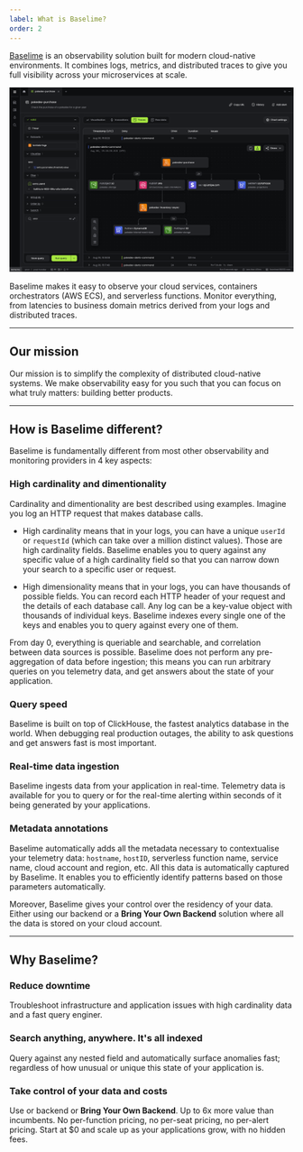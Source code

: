 ```yaml
---
label: What is Baselime?
order: 2
---
```


[Baselime](https://baselime.io) is an observability solution built for modern cloud-native environments. It combines logs, metrics, and distributed traces to give you full visibility across your microservices at scale.

![Baselime Console](./assets/images/illustrations/diagrams.png)

Baselime makes it easy to observe your cloud services, containers orchestrators (AWS ECS), and serverless functions. Monitor everything, from latencies to business domain metrics derived from your logs and distributed traces. 


---

## Our mission

Our mission is to simplify the complexity of distributed cloud-native systems. We make observability easy for you such that you can focus on what truly matters: building better products.

---

## How is Baselime different?

Baselime is fundamentally different from most other observability and monitoring providers in 4 key aspects:

### High cardinality and dimentionality

Cardinality and dimentionality are best described using examples. Imagine you log an HTTP request that makes database calls.

- High cardinality means that in your logs, you can have a unique `userId` or `requestId` (which can take over a million distinct values). Those are high cardinality fields. Baselime enables you to query against any specific value of a high cardinality field so that you can narrow down your search to a specific user or request.

- High dimensionality means that in your logs, you can have thousands of possible fields. You can record each HTTP header of your request and the details of each database call. Any log can be a key-value object with thousands of individual keys. Baselime indexes every single one of the keys and enables you to query against every one of them.

From day 0, everything is queriable and searchable, and correlation between data sources is possible. Baselime does not perform any pre-aggregation of data before ingestion; this means you can run arbitrary queries on you telemetry data, and get answers about the state of your application.

### Query speed

Baselime is built on top of ClickHouse, the fastest analytics database in the world. When debugging real production outages, the ability to ask questions and get answers fast is most important.

### Real-time data ingestion

Baselime ingests data from your application in real-time. Telemetry data is available for you to query or for the real-time alerting within seconds of it being generated by your applications.

### Metadata annotations

Baselime automatically adds all the metadata necessary to contextualise your telemetry data: `hostname`, `hostID`, serverless function name, service name, cloud account and region, etc. All this data is automatically captured by Baselime. It enables you to efficiently identify patterns based on those parameters automatically.

Moreover, Baselime gives your control over the residency of your data. Either using our backend or a **Bring Your Own Backend** solution where all the data is stored on your cloud account.

---

## Why Baselime?

### Reduce downtime
Troubleshoot infrastructure and application issues with high cardinality data and a fast query enginer.

### Search anything, anywhere. It's all indexed
Query against any nested field and automatically surface anomalies fast; regardless of how unusual or unique this state of your application is.

### Take control of your data and costs
Use or backend or **Bring Your Own Backend**. Up to 6x more value than incumbents. No per-function pricing, no per-seat pricing, no per-alert pricing. Start at $0 and scale up as your applications grow, with no hidden fees.

